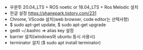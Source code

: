 - 우분투 20.04_LTS + ROS noetic or 18.04_LTS + Ros Melodic 설치
- 한글 설정 https://shanepark.tistory.com/231 
- Chrome, VScode 설치(web browser, code editor는 선택사항)
- $ sudo apt-get update, $ sudo apt-get upgrade
- gedit ~/.bashrc => alias key 설정
- barrier 설치(windows와 ubuntu 동시 사용시)
- terminator 설치 ($ sudo apt install terminator)
